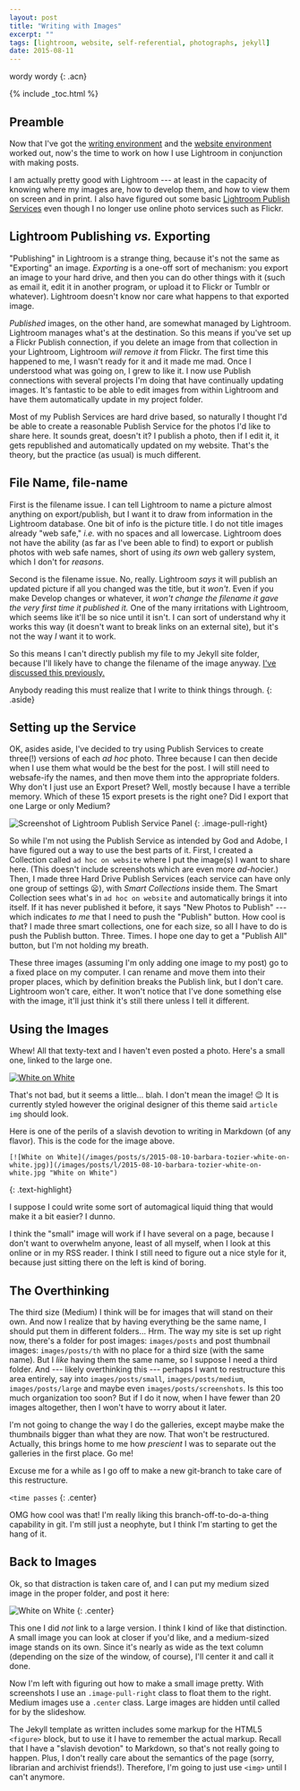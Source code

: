 ```yaml
---
layout: post
title: "Writing with Images"
excerpt: ""
tags: [lightroom, website, self-referential, photographs, jekyll]
date: 2015-08-11
---
```


wordy wordy
{: .acn}

{% include _toc.html %}


## Preamble

Now that I've got the [writing environment](/setting-up-for-writing/) and the [website environment](/making-a-portfolio/) worked out, now's the time to work on how I use Lightroom in conjunction with making posts.

I am actually pretty good with Lightroom --- at least in the capacity of knowing where my images are, how to develop them, and how to view them on screen and in print. I also have figured out some basic [Lightroom Publish Services](https://helpx.adobe.com/lightroom/help/export-hard-drive-using-publish.html) even though I no longer use online photo services such as Flickr.


## Lightroom Publishing _vs._ Exporting

"Publishing" in Lightroom is a strange thing, because it's not the same as "Exporting" an image. *Exporting* is a one-off sort of mechanism: you export an image to your hard drive, and then you can do other things with it (such as email it, edit it in another program, or upload it to Flickr or Tumblr or whatever). Lightroom doesn't know nor care what happens to that exported image.

*Published* images, on the other hand, are somewhat managed by Lightroom. Lightroom manages what's at the destination. So this means if you've set up a Flickr Publish connection, if you delete an image from that collection in your Lightroom, Lightroom *will remove it* from Flickr. The first time this happened to me, I wasn't ready for it and it made me mad. Once I understood what was going on, I grew to like it. I now use Publish connections with several projects I'm doing that have continually updating images. It's fantastic to be able to edit images from within Lightroom and have them automatically update in my project folder.

Most of my Publish Services are hard drive based, so naturally I thought I'd be able to create a reasonable Publish Service for the photos I'd like to share here. It sounds great, doesn't it? I publish a photo, then if I edit it, it gets republished and automatically updated on my website. That's the theory, but the practice (as usual) is much different.


## File Name, file-name

First is the filename issue. I can tell Lightroom to name a picture almost anything on export/publish, but I want it to draw from information in the Lightroom database. One bit of info is the picture title. I do not title images already "web safe," _i.e._ with no spaces and all lowercase. Lightroom does not have the ability (as far as I've been able to find) to export or publish photos with web safe names, short of using *its own* web gallery system, which I don't for *reasons*.

Second is the filename issue. No, really. Lightroom *says* it will publish an updated picture if all you changed was the title, but it *won't*. Even if you make Develop changes or whatever, it *won't change the filename it gave the very first time it published it.* One of the many irritations with Lightroom, which seems like it'll be so nice until it isn't. I can sort of understand why it works this way (it doesn't want to break links on an external site), but it's not the way *I* want it to work.

So this means I can't directly publish my file to my Jekyll site folder, because I'll likely have to change the filename of the image anyway. [I've discussed this previously.](/more-shadow-texture/)

Anybody reading this must realize that I write to think things through.
{: .aside}


## Setting up the Service

OK, asides aside, I've decided to try using Publish Services to create three(!) versions of each _ad hoc_ photo. Three because I can then decide when I use them what would be the best for the post. I will still need to websafe-ify the names, and then move them into the appropriate folders. Why don't I just use an Export Preset? Well, mostly because I have a terrible memory. Which of these 15 export presets is the right one? Did I export that one Large or only Medium?

![Screenshot of Lightroom Publish Service Panel](/images/posts/ss/2015-08-11-collections.png)
{: .image-pull-right}

So while I'm not using the Publish Service as intended by God and Adobe, I have figured out a way to use the best parts of it. First, I created a Collection called `ad hoc on website` where I put the image(s) I want to share here. (This doesn't include screenshots which are even more *ad-hoc*ier.) Then, I made three Hard Drive Publish Services (each service can have only one group of settings 😦), with *Smart Collections* inside them. The Smart Collection sees what's in `ad hoc on website` and automatically brings it into itself. If it has never published it before, it says "New Photos to Publish" --- which indicates *to me* that I need to push the "Publish" button. How cool is that‽ I made three smart collections, one for each size, so all I have to do is push the Publish button. Three. Times. I hope one day to get a "Publish All" button, but I'm not holding my breath.

These three images (assuming I'm only adding one image to my post) go to a fixed place on my computer. I can rename and move them into their proper places, which by definition breaks the Publish link, but I don't care. Lightroom won't care, either. It won't notice that I've done something else with the image, it'll just think it's still there unless I tell it different.

## Using the Images

Whew! All that texty-text and I haven't even posted a photo. Here's a small one, linked to the large one.

[![White on White](/images/posts/s/2015-08-10-barbara-tozier-white-on-white.jpg)](/images/posts/l/2015-08-10-barbara-tozier-white-on-white.jpg "White on White")

That's not bad, but it seems a little... blah. I don't mean the image! 😉 It is currently styled however the original designer of this theme said `article img` should look.

<div class="aside" markdown="1">
Here is one of the perils of a slavish devotion to writing in Markdown (of any flavor). This is the code for the image above.

~~~
[![White on White](/images/posts/s/2015-08-10-barbara-tozier-white-on-white.jpg)](/images/posts/l/2015-08-10-barbara-tozier-white-on-white.jpg "White on White")
~~~
{: .text-highlight}

I suppose I could write some sort of automagical liquid thing that would make it a bit easier? I dunno.
</div>

I think the "small" image will work if I have several on a page, because I don't want to overwhelm anyone, least of all myself, when I look at this online or in my RSS reader. I think I still need to figure out a nice style for it, because just sitting there on the left is kind of boring.


## The Overthinking

The third size (Medium) I think will be for images that will stand on their own. And now I realize that by having everything be the same name, I should put them in different folders... Hrm. The way my site is set up right now, there's a folder for post images: `images/posts` and post thumbnail images: `images/posts/th` with no place for a third size (with the same name). But I *like* having them the same name, so I suppose I need a third folder. And --- likely overthinking this --- perhaps I want to restructure this area entirely, say into `images/posts/small`, `images/posts/medium`, `images/posts/large` and maybe even `images/posts/screenshots`. Is this too much organization too soon? But if I do it now, when I have fewer than 20 images altogether, then I won't have to worry about it later.

I'm not going to change the way I do the galleries, except maybe make the thumbnails bigger than what they are now. That won't be restructured. Actually, this brings home to me how *prescient* I was to separate out the galleries in the first place. Go me!

Excuse me for a while as I go off to make a new git-branch to take care of this restructure.

`<time passes`
{: .center}

OMG how cool was that! I'm really liking this branch-off-to-do-a-thing capability in git. I'm still just a neophyte, but I think I'm starting to get the hang of it.

## Back to Images

Ok, so that distraction is taken care of, and I can put my medium sized image in the proper folder, and post it here:

![White on White](/images/posts/m/2015-08-10-barbara-tozier-white-on-white.jpg)
{: .center}

This one I did *not* link to a large version. I think I kind of like that distinction. A small image you can look at closer if you'd like, and a medium-sized image stands on its own. Since it's nearly as wide as the text column (depending on the size of the window, of course), I'll center it and call it done.

Now I'm left with figuring out how to make a small image pretty. With screenshots I use an `.image-pull-right` class to float them to the right. Medium images use a `.center` class. Large images are hidden until called for by the slideshow.

The Jekyll template as written includes some markup for the HTML5 `<figure>` block, but to use it I have to remember the actual markup. Recall that I have a "slavish devotion" to Markdown, so that's not really going to happen. Plus, I don't really care about the semantics of the page (sorry, librarian and archivist friends!). Therefore, I'm going to just use `<img>` until I can't anymore.
